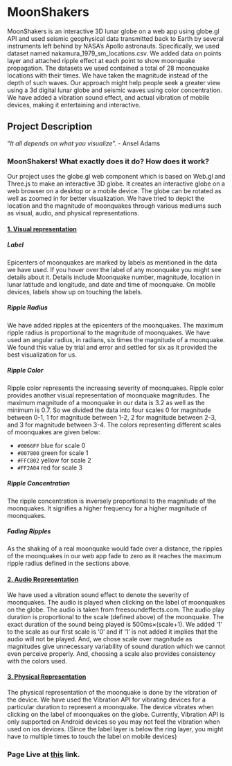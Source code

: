 
# MoonShakers
MoonShakers is an interactive 3D lunar globe on a web app using globe.gl API and used seismic geophysical data transmitted back to Earth by several instruments left behind by NASA’s Apollo astronauts. Specifically, we used dataset named nakamura_1979_sm_locations.csv. We added data on points layer and attached ripple effect at each point to show moonquake propagation. The datasets we used contained a total of 28 moonquake locations with their times. We have taken the magnitude instead of the depth of such waves. Our approach might help people seek a greater view using a 3d digital lunar globe and seismic waves using color concentration. We have added a vibration sound effect, and actual vibration of mobile devices, making it entertaining and interactive.


## Project Description 
“_It all depends on what you visualize_”. - Ansel Adams


### MoonShakers! What exactly does it do? How does it work?
Our project uses the globe.gl web component which is based on Web.gl and Three.js to make an interactive 3D globe. It creates an interactive globe on a web browser on a desktop or a mobile device. The globe can be rotated as well as zoomed in for better visualization. We have tried to depict the location and the magnitude of moonquakes through various mediums such as visual, audio, and physical representations.


#### <ins>1. Visual representation </ins>  


##### Label  
Epicenters of moonquakes are marked by labels as mentioned in the data we have used. If you hover over the label of any moonquake you might see details about it. Details include Moonquake number, magnitude, location in lunar latitude and longitude, and date and time of moonquake. On mobile devices, labels show up on touching the labels. 
##### Ripple Radius  
We have added ripples at the epicenters of the moonquakes. The maximum ripple radius is proportional to the magnitude of moonquakes. We have used an angular radius, in radians, six times the magnitude of a moonquake. We found this value by trial and error and settled for six as it provided the best visualization for us.
##### Ripple Color  
Ripple color represents the increasing severity of moonquakes. Ripple color provides another visual representation of moonquake magnitudes. The maximum magnitude of a moonquake in our data is 3.2 as well as the minimum is 0.7. So we divided the data into four scales 0 for magnitude between 0-1, 1 for magnitude between 1-2, 2 for magnitude between 2-3, and 3 for magnitude between 3-4. The colors representing different scales of moonquakes are given below:  
- `#0066FF` blue for scale 0
- `#007800` green for scale 1
- `#FFC802` yellow for scale 2
- `#FF2A04` red for scale 3
##### Ripple Concentration  
The ripple concentration is inversely proportional to the magnitude of the moonquakes. It signifies a higher frequency for a higher magnitude of moonquakes.
##### Fading Ripples
As the shaking of a real moonquake would fade over a distance, the ripples of the moonquakes in our web app fade to zero as it reaches the maximum ripple radius defined in the sections above.

#### <ins >2. Audio Representation </ins>
We have used a vibration sound effect to denote the severity of moonquakes. The audio is played when clicking on the label of moonquakes on the globe. The audio is taken from freesoundeffects.com. The audio play duration is proportional to the scale (defined above) of the moonquake. The exact duration of the sound being played is 500ms×(scale+1). We added ‘1’ to the scale as our first scale is ‘0’ and if ‘1’ is not added it implies that the audio will not be played. And, we chose scale over magnitude as magnitudes give unnecessary variability of sound duration which we cannot even perceive properly. And, choosing a scale also provides consistency with the colors used.

#### <ins>3. Physical Representation </ins>
The physical representation of the moonquake is done by the vibration of the device. We have used the Vibration API for vibrating devices for a particular duration to represent a moonquake. The device vibrates when clicking on the label of moonquakes on the globe. Currently, Vibration API is only supported on Android devices so you may not feel the vibration when used on ios devices. (Since the label layer is below the ring layer, you might have to multiple times to touch the label on mobile devices)

### Page Live at [this]([https://bibeklalkarn.github.io/MoonShakers/]) link.

